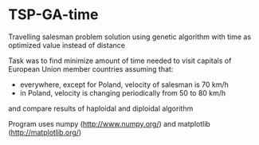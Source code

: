 # TSP-GA-time
Travelling salesman problem solution using genetic algorithm with time as optimized value instead of distance

Task was to find minimize amount of time needed to visit capitals of European Union member countries assuming that:
- everywhere, except for Poland, velocity of salesman is 70 km/h
- in Poland, velocity is changing periodically from 50 to 80 km/h

and compare results of haploidal and diploidal algorithm

Program uses numpy (http://www.numpy.org/) and matplotlib (http://matplotlib.org/)
